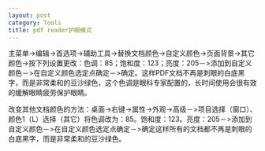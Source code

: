 ```yaml
---
layout: post
category: Tools
title: pdf reader护眼模式
---
```


主菜单->编辑->首选项->辅助工具->替换文档颜色->自定义颜色->页面背景->其它颜色->按下列设置更改：色调：85；饱和度：123；亮度：205－>添加到自定义颜色－>在自定义颜色选定点确定－>确定。这样PDF文档不再是刺眼的白底黑字，而是非常柔和的豆沙绿色，这个色调是眼科专家配置的，长时间使用会很有效的缓解眼睛疲劳保护眼睛。

改变其他文档颜色的方法：桌面->右键->属性->外观->高级－>项目选择（窗口）、颜色1（L）选择（其它）将色调改为：85。饱和度：123。亮度：205－>添加到自定义颜色－>在自定义颜色选定点确定－>确定这样所有的文档都不再是刺眼的白底黑字，而是非常柔和的豆沙绿色。

